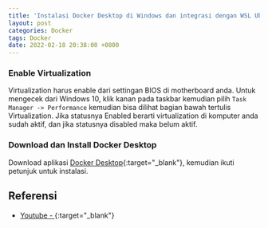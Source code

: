```yaml
---
title: 'Instalasi Docker Desktop di Windows dan integrasi dengan WSL Ubuntu'
layout: post
categories: Docker
tags: Docker
date: 2022-02-18 20:38:00 +0800
---
```


### Enable Virtualization
Virtualization harus enable dari settingan BIOS di motherboard anda. Untuk mengecek dari Windows 10, klik kanan pada taskbar kemudian pilih `Task Manager -> Performance` kemudian bisa dilihat bagian bawah tertulis Virtualization. Jika statusnya Enabled berarti virtualization di komputer anda sudah aktif, dan jika statusnya disabled maka belum aktif.

### Download dan Install Docker Desktop
Download aplikasi [Docker Desktop](https://www.docker.com/products/docker-desktop){:target="_blank"}, kemudian ikuti petunjuk untuk instalasi.


## Referensi
- [Youtube - ](https://www.youtube.com/watch?v=2ezNqqaSjq8&t=4s){:target="_blank"}
